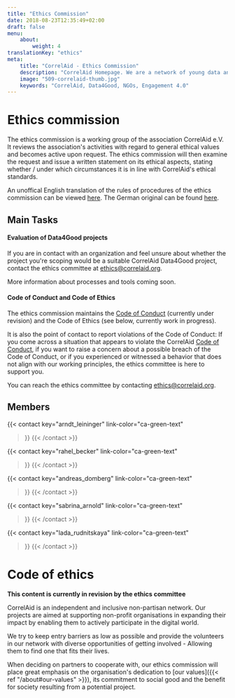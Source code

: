 ```yaml
---
title: "Ethics Commission"
date: 2018-08-23T12:35:49+02:00
draft: false
menu: 
    about:
        weight: 4
translationKey: "ethics"
meta:
    title: "CorrelAid - Ethics Commission"
    description: "CorrelAid Homepage. We are a network of young data analysts that wants to change the world with a more inclusive, integrated and innovative approach to data analysis."
    image: "509-correlaid-thumb.jpg"
    keywords: "CorrelAid, Data4Good, NGOs, Engagement 4.0"
---
```




# Ethics commission

The ethics commission is a working group of the association CorrelAid e.V. It reviews the association's activities with regard to general ethical values and becomes active upon request. The ethics commission will then examine the request and issue a written statement on its ethical aspects, stating whether / under which circumstances it is in line with CorrelAid's ethical standards. 

An unoffical English translation of the rules of procedures of the ethics commission can be viewed [here](/material/correlaid_ev/2021-12-17_ethikkommission_rules_of_procedure_en.pdf). The German original can be found [here](/material/correlaid_ev/2021-12-17_ethikkommission_geschaeftsordnung.pdf).


## Main Tasks

#### Evaluation of Data4Good projects
If you are in contact with an organization and feel unsure about whether the project you're scoping would be a suitable CorrelAid Data4Good project, contact the ethics committee at [ethics@correlaid.org](mailto:ethics@correlaid.org).

More information about processes and tools coming soon. 

#### Code of Conduct and Code of Ethics
The ethics commission maintains the [Code of Conduct](/en/about/codeofconduct) (currently under revision) and the Code of Ethics (see below, currently work in progress).

It is also the  point of contact to report violations of the Code of Conduct:
If you come across a situation that appears to violate the CorrelAid [Code of Conduct](/en/about/codeofconduct), if you want to raise a concern about a possible breach of the Code of Conduct, or if you experienced or witnessed a behavior that does not align  with our working principles, the ethics committee is here to support you.

You can reach the ethics committee by contacting [ethics@correlaid.org](mailto:ethics@correlaid.org).

## Members

{{< contact
    key="arndt_leininger"
    link-color="ca-green-text"
>}}
{{< /contact >}}

{{< contact
    key="rahel_becker"
    link-color="ca-green-text"
>}}
{{< /contact >}}

{{< contact
    key="andreas_domberg"
    link-color="ca-green-text"
>}}
{{< /contact >}}

{{< contact
    key="sabrina_arnold"
    link-color="ca-green-text"
>}}
{{< /contact >}}

{{< contact
    key="lada_rudnitskaya"
    link-color="ca-green-text"
>}}
{{< /contact >}}

# Code of ethics

**This content is currently in revision by the ethics committee**

CorrelAid is an independent and inclusive non-partisan network. Our projects are aimed at supporting non-profit organisations in expanding their impact by enabling them to actively participate in the digital world.

We try to keep entry barriers as low as possible and provide the volunteers in our network with diverse opportunities of getting involved - Allowing them to find one that fits their lives.

When deciding on partners to cooperate with, our ethics commission will place great emphasis on the organisation's dedication to [our values]({{< ref "/about#our-values" >}}), its commitment to social good and the benefit for society resulting from a potential project. 